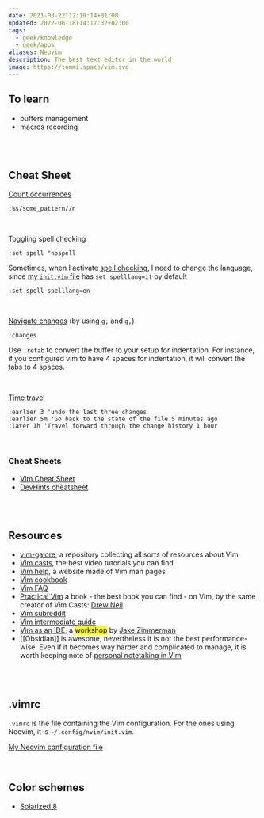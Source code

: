 ```yaml
---
date: 2021-03-22T12:19:14+01:00
updated: 2022-06-18T14:17:32+02:00
tags:
  - geek/knowledge
  - geek/apps
aliases: Neovim
description: The best text editor in the world
image: https://tommi.space/vim.svg
---
```

## To learn

- buffers management
- macros recording

<br>
<br>

## Cheat Sheet

[Count occurrences](https://vimtricks.com/p/vimtrick-count-occurrences/ 'Count occurrences on Vim Tricks')
```vim
:%s/some_pattern//n
```

<br>

Toggling spell checking
```vim
:set spell "nospell
```

Sometimes, when I activate [spell checking](https://vimtricks.com/p/vimtrick-spell-checking-in-vim/ 'Spell checking in Vim'), I need to change the language, since [my `init.vim` file](https://github.com/xplosionmind/dotfiles/blob/main/.config/nvim/init.vim 'my init.vim') has `set spelllang=it` by default
```vim
:set spell spelllang=en
```

<br>

[Navigate changes](https://vimtricks.com/p/vimtrick-jump-between-changes/ 'Jump between changes') (by using `g;` and `g,`)
```vim
:changes
```

Use `:retab` to convert the buffer to your setup for indentation. For instance, if you configured vim to have 4 spaces for indentation, it will convert the tabs to 4 spaces.

<br>

[Time travel](https://vimtricks.com/p/vimtrick-time-travel-in-vim/ 'Time travel in Vim')
```vim
:earlier 3 'undo the last three changes
:earlier 5m 'Go back to the state of the file 5 minutes ago
:later 1h 'Travel forward through the change history 1 hour
```

<br>

### Cheat Sheets

- [Vim Cheat Sheet](https://vim.rtorr.com 'Vim Cheat Sheet')
- [DevHints cheatsheet](https://devhints.io/vim 'Vim cheatsheet - devhints.io')

<br>
<br>

## Resources

- [vim-galore](https://github.com/mhinz/vim-galore 'vim-galore on GitHub'), a repository collecting all sorts of resources about Vim
- [Vim casts](https://vimcasts.org/ 'Vim casts'), the best video tutorials you can find
- [Vim help](https://vimhelp.org 'Vim help files'), a website made of Vim man pages
- [Vim cookbook](https://www.oualline.com/vim-cook.html 'Vim Cookbook')
- [Vim FAQ](https://vimdoc.sourceforge.net/htmldoc/vimfaq.html 'Vim documentation: vim\_faq')
- [Practical Vim](https://pragprog.com/titles/dnvim2/practical-vim-second-edition/ 'Practical Vim, Second Edition') a book - the best book you can find - on Vim, by the same creator of Vim Casts: [Drew Neil](https://drewneil.com/).
- [Vim subreddit](https://www.reddit.com/r/vim/ 'r/vim')
- [Vim intermediate guide](https://thevaluable.dev/vim-intermediate/ 'A Vim Guide for Intermediate Users')
- [Vim as an IDE](https://blog.jez.io/vim-as-an-ide/ 'Vim as an IDE'), a <mark>workshop</mark> by [Jake Zimmerman](https://jez.io 'Jake Zimmerman')
- [[Obsidian]] is awesome, nevertheless it is not the best performance-wise. Even if it becomes way harder and complicated to manage, it is worth keeping note of [personal notetaking in Vim](https://vimways.org/2019/personal-notetaking-in-vim/ 'Personal Notetaking in Vim')

<br>
<br>

## .vimrc

`.vimrc` is the file containing the Vim configuration. For the ones using Neovim, it is `~/.config/nvim/init.vim`.

[My Neovim configuration file](https://github.com/xplosionmind/dotfiles/blob/main/.config/nvim/init.vim 'Tommi’s Vim configuration file')

<br>

## Color schemes

- [Solarized 8](https://vimawesome.com/plugin/solarized-8 'Solarized 8 on Vim Awesome')
